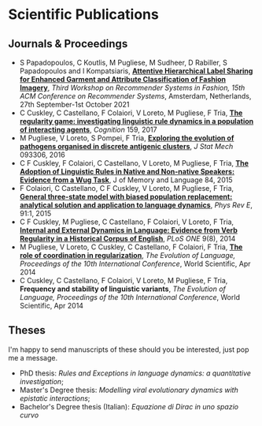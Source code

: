 # Scientific Publications

## Journals & Proceedings

* S Papadopoulos, C Koutlis, M Pugliese, M Sudheer, D Rabiller, S Papadopoulos and I Kompatsiaris, [**Attentive Hierarchical Label Sharing for Enhanced Garment and Attribute Classification of Fashion Imagery**](https://link.springer.com/chapter/10.1007/978-3-030-94016-4_7), _Third Workshop on Recommender Systems in Fashion, 15th ACM Conference on Recommender Systems_, Amsterdam, Netherlands, 27th September-1st October 2021
* C Cuskley, C Castellano, F Colaiori, V Loreto, M Pugliese, F Tria, [**The regularity game: investigating linguistic rule dynamics in a population of interacting agents**](https://www.sciencedirect.com/science/article/abs/pii/S0010027716302670), _Cognition_ 159, 2017
* M Pugliese, V Loreto, S Pompei, F Tria, [**Exploring the evolution of pathogens organised in discrete antigenic clusters**](https://iopscience.iop.org/article/10.1088/1742-5468/2016/09/093306/meta), _J Stat Mech_ 093306, 2016
* C F Cuskley, F Colaiori, C Castellano, V Loreto, M Pugliese, F Tria, [**The Adoption of Linguistic Rules in Native and Non-native Speakers: Evidence from a Wug Task**](https://www.sciencedirect.com/science/article/pii/S0749596X15000790), J of Memory and Language 84, 2015
* F Colaiori, C Castellano, C F Cuskley, V Loreto, M Pugliese, F Tria, [**General three-state model with biased population replacement: analytical solution and application to language dynamics**](https://journals.aps.org/pre/abstract/10.1103/PhysRevE.91.012808), _Phys Rev E_, 91:1, 2015
* C F Cuskley, M Pugliese, C Castellano, F Colaiori, V Loreto, F Tria, [**Internal and External Dynamics in Language: Evidence from Verb Regularity in a Historical Corpus of English**](https://doi.org/10.1371/journal.pone.0102882), _PLoS ONE_ 9(8), 2014
* M Pugliese, V Loreto, C Cuskley, C Castellano, F Colaiori, F Tria, [**The role of coordination in regularization**](https://www.researchgate.net/publication/264515347_The_role_of_coordination_in_regularization), _The Evolution of Language, Proceedings of the 10th International Conference_, World Scientific, Apr 2014
* C Cuskley, C Castellano, F Colaiori, V Loreto, M Pugliese, F Tria, **Frequency and stability of linguistic variants**, _The Evolution of Language, Proceedings of the 10th International Conference_, World Scientific, Apr 2014

## Theses

I'm happy to send manuscripts of these should you be interested, just pop me a message.

* PhD thesis: *Rules and Exceptions in language dynamics: a quantitative investigation*; 
* Master's Degree thesis: *Modelling viral evolutionary dynamics with epistatic interactions*;
* Bachelor's Degree thesis (Italian): *Equazione di Dirac in uno spazio curvo*
